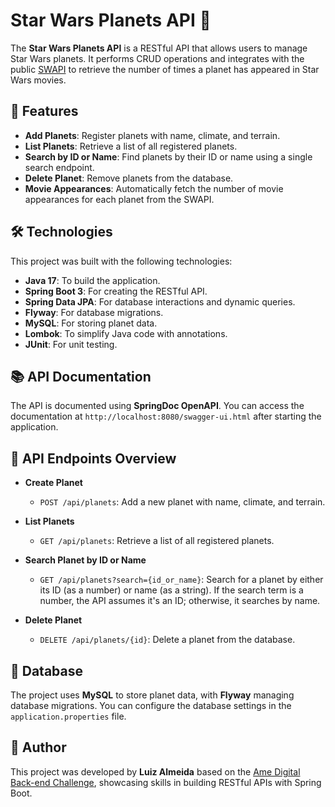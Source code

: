 # Star Wars Planets API 🌌

The **Star Wars Planets API** is a RESTful API that allows users to manage Star Wars planets. It performs CRUD operations and integrates with the public [SWAPI](https://swapi.dev/) to retrieve the number of times a planet has appeared in Star Wars movies.

## 🚀 Features

- **Add Planets**: Register planets with name, climate, and terrain.
- **List Planets**: Retrieve a list of all registered planets.
- **Search by ID or Name**: Find planets by their ID or name using a single search endpoint.
- **Delete Planet**: Remove planets from the database.
- **Movie Appearances**: Automatically fetch the number of movie appearances for each planet from the SWAPI.

## 🛠️ Technologies

This project was built with the following technologies:

- **Java 17**: To build the application.
- **Spring Boot 3**: For creating the RESTful API.
- **Spring Data JPA**: For database interactions and dynamic queries.
- **Flyway**: For database migrations.
- **MySQL**: For storing planet data.
- **Lombok**: To simplify Java code with annotations.
- **JUnit**: For unit testing.

## 📚 API Documentation

The API is documented using **SpringDoc OpenAPI**. You can access the documentation at `http://localhost:8080/swagger-ui.html` after starting the application.

## 📄 API Endpoints Overview

- **Create Planet**
  - `POST /api/planets`: Add a new planet with name, climate, and terrain.
  
- **List Planets**
  - `GET /api/planets`: Retrieve a list of all registered planets.
  
- **Search Planet by ID or Name**
  - `GET /api/planets?search={id_or_name}`: Search for a planet by either its ID (as a number) or name (as a string). If the search term is a number, the API assumes it's an ID; otherwise, it searches by name.

- **Delete Planet**
  - `DELETE /api/planets/{id}`: Delete a planet from the database.

## 💾 Database

The project uses **MySQL** to store planet data, with **Flyway** managing database migrations. You can configure the database settings in the `application.properties` file.

## 📝 Author

This project was developed by **Luiz Almeida** based on the [Ame Digital Back-end Challenge](https://github.com/AmeDigital/challenge-back-end-hit), showcasing skills in building RESTful APIs with Spring Boot.
